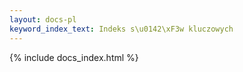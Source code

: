 ```yaml
---
layout: docs-pl
keyword_index_text: Indeks s\u0142\xF3w kluczowych
---
```

{% include docs_index.html %}
